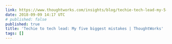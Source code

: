 ```yaml
---
link: https://www.thoughtworks.com/insights/blog/techie-tech-lead-my-5-biggest-mistakes
date: 2018-09-09 14:17 UTC
# published: false
published: true
title: 'Techie to tech lead: My five biggest mistakes | ThoughtWorks'
tags: []
---
```



